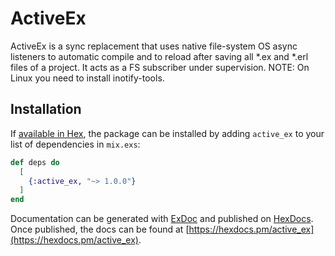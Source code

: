 # ActiveEx

ActiveEx is a sync replacement that uses native file-system OS async listeners to automatic compile and to reload after saving all *.ex and *.erl files of a project. It acts as a FS subscriber under supervision.
NOTE: On Linux you need to install inotify-tools.
## Installation

If [available in Hex](https://hex.pm/docs/publish), the package can be installed
by adding `active_ex` to your list of dependencies in `mix.exs`:

```elixir
def deps do
  [
    {:active_ex, "~> 1.0.0"}
  ]
end
```

Documentation can be generated with [ExDoc](https://github.com/elixir-lang/ex_doc)
and published on [HexDocs](https://hexdocs.pm). Once published, the docs can
be found at [https://hexdocs.pm/active_ex](https://hexdocs.pm/active_ex).

